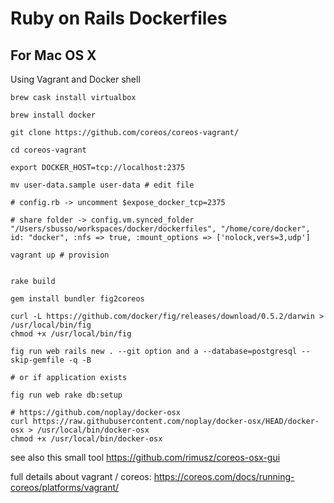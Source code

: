 # Ruby on Rails Dockerfiles

## For Mac OS X

Using Vagrant and Docker shell

```
brew cask install virtualbox

brew install docker

git clone https://github.com/coreos/coreos-vagrant/

cd coreos-vagrant

export DOCKER_HOST=tcp://localhost:2375

mv user-data.sample user-data # edit file

# config.rb -> uncomment $expose_docker_tcp=2375

# share folder -> config.vm.synced_folder "/Users/sbusso/workspaces/docker/dockerfiles", "/home/core/docker", id: "docker", :nfs => true, :mount_options => ['nolock,vers=3,udp']

vagrant up # provision
```


```

rake build

gem install bundler fig2coreos

curl -L https://github.com/docker/fig/releases/download/0.5.2/darwin > /usr/local/bin/fig
chmod +x /usr/local/bin/fig

fig run web rails new . --git option and a --database=postgresql --skip-gemfile -q -B

# or if application exists

fig run web rake db:setup

```

```
# https://github.com/noplay/docker-osx
curl https://raw.githubusercontent.com/noplay/docker-osx/HEAD/docker-osx > /usr/local/bin/docker-osx
chmod +x /usr/local/bin/docker-osx
```

see also this small tool https://github.com/rimusz/coreos-osx-gui

full details about vagrant / coreos: https://coreos.com/docs/running-coreos/platforms/vagrant/
